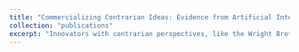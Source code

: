 ```yaml
---
title: "Commercializing Contrarian Ideas: Evidence from Artificial Intelligence Competitions"
collection: "publications"
excerpt: "Innovators with contrarian perspectives, like the Wright Brothers, often struggle to commercialize their ideas due to skepticism. They must first convince others of their approach's validity. This study tests the hypothesis that public demonstrations can pave the way for contrarian entrepreneurship. Focusing on academic founders of AI startups, I analyze data from hundreds of competitions held between 2000 and 2022. These competitions, which pit different methods against each other, help clarify effective approaches. My findings show that winners of these competitions are significantly more likely to start a startup soon after their victory compared to runners-up. Importantly, this effect is particularly pronounced for contrarian winners, whose methods were initially less popular and lagging behind the state-of-the-art. This demonstrates that public validation through competitions is crucial for encouraging contrarian entrepreneurship."
---
```

